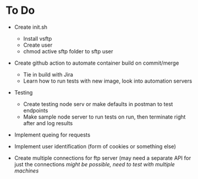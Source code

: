 # To Do

- Create init.sh
  - Install vsftp
  - Create user
  - chmod active sftp folder to sftp user

- Create github action to automate container build on commit/merge
  - Tie in build with Jira
  - Learn how to run tests with new image, look into automation servers

- Testing
  - Create testing node serv or make defaults in postman to test endpoints
  - Make sample node server to run tests on run, then terminate right after and log results

- Implement queing for requests

- Implement user identification (form of cookies or something else)

- Create multiple connections for ftp server (may need a separate API for just the connections *might be possible, need to test with multiple machines*
